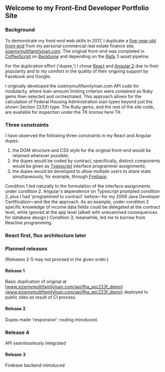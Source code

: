 ## Welcome to my Front-End Developer Portfolio Site
### Background
To demonstrate my front-end web skills in 2017, I duplicate a [five-year-old front-end](http://www.sizemymultifamilyloan.com/api/fha_sec223f_demo) from my personal commercial real estate finance site, [sizemymultifamilyloan.com](http://www.sizemymultifamilyloan.com). The original front-end was completed in [CoffeeScript](http://coffeescript.org) on [Backbone](http://backbonejs.org) and depending on the [Rails](http://guides.rubyonrails.org/index.html) 3 asset pipeline.

For the duplication effort ('dupes,') I chose [React](https://facebook.github.io/react) and [Angular 2](https://angular.io) due to their popularity and to my comfort in the quality of their ongoing support by Facebook and Google. 

I originally developed the sizemymultifamilyloan.com API code for modularity, where loan-amount limiting criterion were contained as Ruby gems then selected and orchestrated. This approach allows for the calculation of Federal Housing Administration loan types beyond just the shown Section 223(f) type. The Ruby gems, and the rest of the site code, are available for inspection under the TK license here TK.

### Three constraints

I have observed the following three constraints in my React and Angular dupes:

1. the DOM structure and CSS style for the original front-end would be retained wherever possible;
2. the dupes would be coded by contract, specifically, distinct components would be given as [Typescript](https://www.typescriptlang.org) interface programmer assignments;
3. the dupes would be developed to allow multiple users to share state simultaneously, for example, through [Firebase](https://firebase.google.com). 

Condition 1 led naturally to the formulation of the interface assignments under condition 2. Angular's dependence on Typescript prompted condition 2, plus I had 'programmed to contract' before&mdash;for my 2009 Java Developer Certification&mdash;and like the approach. As an example, under condition 2 specific knowledge of income data fields could be delegated at the contract level, while ignored at the app level (albeit with unexamined consequences for database design.) Condition 3, meanwhile, led me to borrow from Reactive programming.

### React first, flux architecture later

### Planned releases

(Releases 2-5 may not proceed in the given order.)

#### Release 1
Basic duplication of original at [www.sizemymultifamilyloan.com/api/fha_sec223f_demo](www.sizemymultifamilyloan.com/api/fha_sec223f_demo) deployed to public sites as result of CI process.
#### Release 2
Dupes made 'responsive': routing introduced.
### Release 4
API seamlesslessly integrated
#### Release 3
Firebase backend introduced

